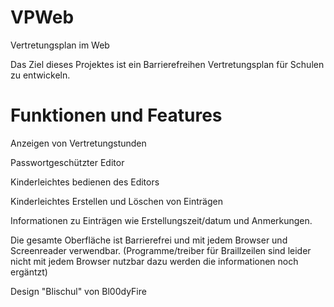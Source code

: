 # VPWeb
Vertretungsplan im Web

Das Ziel dieses Projektes ist ein Barrierefreihen Vertretungsplan für Schulen zu entwickeln.
# Funktionen und Features

Anzeigen von Vertretungstunden

Passwortgeschützter Editor

Kinderleichtes bedienen des Editors

Kinderleichtes Erstellen und Löschen von Einträgen

Informationen zu Einträgen wie Erstellungszeit/datum und Anmerkungen.

Die gesamte Oberfläche ist Barrierefrei und mit jedem Browser und Screenreader verwendbar. (Programme/treiber für Braillzeilen sind leider nicht mit jedem Browser nutzbar dazu werden die informationen noch ergäntzt)


Design "Blischul" von Bl00dyFire
